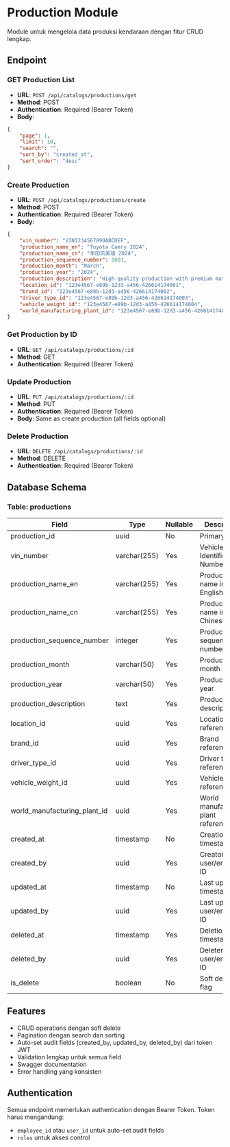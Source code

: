 # Production Module

Module untuk mengelola data produksi kendaraan dengan fitur CRUD lengkap.

## Endpoint

### GET Production List
- **URL**: `POST /api/catalogs/productions/get`
- **Method**: POST
- **Authentication**: Required (Bearer Token)
- **Body**:
```json
{
    "page": 1,
    "limit": 10,
    "search": "",
    "sort_by": "created_at",
    "sort_order": "desc"
}
```

### Create Production
- **URL**: `POST /api/catalogs/productions/create`
- **Method**: POST
- **Authentication**: Required (Bearer Token)
- **Body**:
```json
{
    "vin_number": "VIN1234567890ABCDEF",
    "production_name_en": "Toyota Camry 2024",
    "production_name_cn": "丰田凯美瑞 2024",
    "production_sequence_number": 1001,
    "production_month": "March",
    "production_year": "2024",
    "production_description": "High-quality production with premium materials",
    "location_id": "123e4567-e89b-12d3-a456-426614174001",
    "brand_id": "123e4567-e89b-12d3-a456-426614174002",
    "driver_type_id": "123e4567-e89b-12d3-a456-426614174003",
    "vehicle_weight_id": "123e4567-e89b-12d3-a456-426614174004",
    "world_manufacturing_plant_id": "123e4567-e89b-12d3-a456-426614174005"
}
```

### Get Production by ID
- **URL**: `GET /api/catalogs/productions/:id`
- **Method**: GET
- **Authentication**: Required (Bearer Token)

### Update Production
- **URL**: `PUT /api/catalogs/productions/:id`
- **Method**: PUT
- **Authentication**: Required (Bearer Token)
- **Body**: Same as create production (all fields optional)

### Delete Production
- **URL**: `DELETE /api/catalogs/productions/:id`
- **Method**: DELETE
- **Authentication**: Required (Bearer Token)

## Database Schema

### Table: productions

| Field | Type | Nullable | Description |
|-------|------|----------|-------------|
| production_id | uuid | No | Primary key |
| vin_number | varchar(255) | Yes | Vehicle Identification Number |
| production_name_en | varchar(255) | Yes | Production name in English |
| production_name_cn | varchar(255) | Yes | Production name in Chinese |
| production_sequence_number | integer | Yes | Production sequence number |
| production_month | varchar(50) | Yes | Production month |
| production_year | varchar(50) | Yes | Production year |
| production_description | text | Yes | Production description |
| location_id | uuid | Yes | Location reference |
| brand_id | uuid | Yes | Brand reference |
| driver_type_id | uuid | Yes | Driver type reference |
| vehicle_weight_id | uuid | Yes | Vehicle weight reference |
| world_manufacturing_plant_id | uuid | Yes | World manufacturing plant reference |
| created_at | timestamp | No | Creation timestamp |
| created_by | uuid | Yes | Creator user/employee ID |
| updated_at | timestamp | No | Last update timestamp |
| updated_by | uuid | Yes | Last updater user/employee ID |
| deleted_at | timestamp | Yes | Deletion timestamp |
| deleted_by | uuid | Yes | Deleter user/employee ID |
| is_delete | boolean | No | Soft deletion flag |

## Features

- CRUD operations dengan soft delete
- Pagination dengan search dan sorting
- Auto-set audit fields (created_by, updated_by, deleted_by) dari token JWT
- Validation lengkap untuk semua field
- Swagger documentation
- Error handling yang konsisten

## Authentication

Semua endpoint memerlukan authentication dengan Bearer Token. Token harus mengandung:
- `employee_id` atau `user_id` untuk auto-set audit fields
- `roles` untuk akses control
